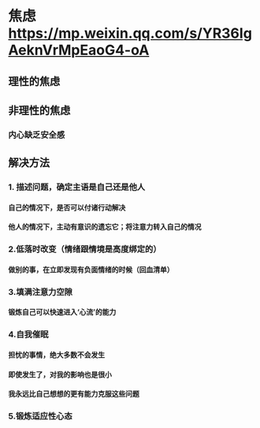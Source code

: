 # 焦虑 https://mp.weixin.qq.com/s/YR36IgAeknVrMpEaoG4-oA
## 理性的焦虑
## 非理性的焦虑
### 内心缺乏安全感

## 解决方法
### 1. 描述问题，确定主语是自己还是他人
#### 自己的情况下，是否可以付诸行动解决
#### 他人的情况下，主动有意识的遗忘它；将注意力转入自己的情况
### 2.低落时改变（情绪跟情境是高度绑定的）
#### 做别的事，在立即发现有负面情绪的时候（**回血清单**）
### 3.填满注意力空隙
#### 锻炼自己可以快速进入‘心流’的能力
### 4.自我催眠
#### 担忧的事情，绝大多数不会发生
#### 即使发生了，对我的影响也是很小
#### 我永远比自己想想的更有能力克服这些问题
### 5.锻炼适应性心态






